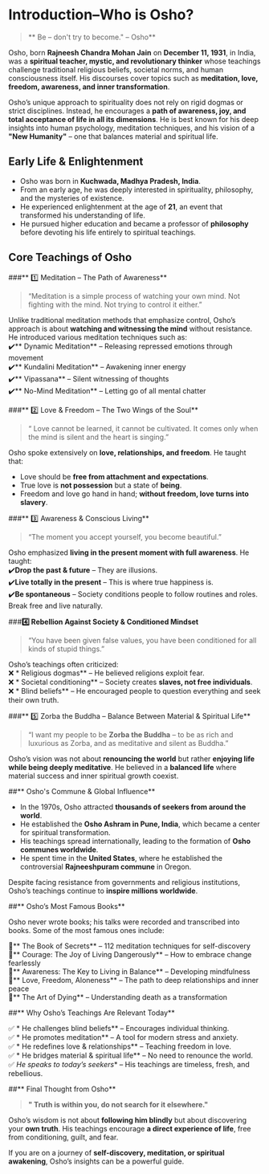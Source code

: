 # Introduction–Who is Osho?

>** Be – don't try to become." – Osho**

Osho, born **Rajneesh Chandra Mohan Jain** on **December 11, 1931**, in India, was a **spiritual teacher, mystic, and revolutionary thinker** whose teachings challenge traditional religious beliefs, societal norms, and human consciousness itself. His discourses cover topics such as **meditation, love, freedom, awareness, and inner transformation**.

Osho’s unique approach to spirituality does not rely on rigid dogmas or strict disciplines. Instead, he encourages a **path of awareness, joy, and total acceptance of life in all its dimensions**. He is best known for his deep insights into human psychology, meditation techniques, and his vision of a **"New Humanity"** – one that balances material and spiritual life.

## Early Life & Enlightenment

- Osho was born in **Kuchwada, Madhya Pradesh, India**.
- From an early age, he was deeply interested in spirituality, philosophy, and the mysteries of existence.
- He experienced enlightenment at the age of **21**, an event that transformed his understanding of life.
- He pursued higher education and became a professor of **philosophy** before devoting his life entirely to spiritual teachings.

## Core Teachings of Osho

###** 1️⃣ Meditation – The Path of Awareness**

> “Meditation is a simple process of watching your own mind. Not fighting with the mind. Not trying to control it either.”

Unlike traditional meditation methods that emphasize control, Osho’s approach is about **watching and witnessing the mind** without resistance. He introduced various meditation techniques such as:  
✔️** Dynamic Meditation** – Releasing repressed emotions through movement  
✔️** Kundalini Meditation** – Awakening inner energy  
✔️** Vipassana** – Silent witnessing of thoughts  
✔️** No-Mind Meditation** – Letting go of all mental chatter

###** 2️⃣ Love & Freedom – The Two Wings of the Soul**

>“ Love cannot be learned, it cannot be cultivated. It comes only when the mind is silent and the heart is singing.”

Osho spoke extensively on **love, relationships, and freedom**. He taught that:

- Love should be **free from attachment and expectations**.
- True love is **not possession** but a state of **being**.
- Freedom and love go hand in hand; **without freedom, love turns into slavery**.

###** 3️⃣ Awareness & Conscious Living**

> “The moment you accept yourself, you become beautiful.”

Osho emphasized **living in the present moment with full awareness**. He taught:  
✔️**Drop the past & future** – They are illusions.  
✔️**Live totally in the present** – This is where true happiness is.  
✔️**Be spontaneous** – Society conditions people to follow routines and roles. Break free and live naturally.

###**4️⃣ Rebellion Against Society & Conditioned Mindset**

> “You have been given false values, you have been conditioned for all kinds of stupid things.”

Osho’s teachings often criticized:  
❌ * Religious dogmas** – He believed religions exploit fear.  
❌ * Societal conditioning** – Society creates **slaves, not free individuals**.  
❌ * Blind beliefs** – He encouraged people to question everything and seek their own truth.

###** 5️⃣ Zorba the Buddha – Balance Between Material & Spiritual Life**

> “I want my people to be **Zorba the Buddha** – to be as rich and luxurious as Zorba, and as meditative and silent as Buddha.”

Osho’s vision was not about **renouncing the world** but rather **enjoying life while being deeply meditative**. He believed in a **balanced life** where material success and inner spiritual growth coexist.

##** Osho's Commune & Global Influence**

- In the 1970s, Osho attracted **thousands of seekers from around the world**.
- He established the **Osho Ashram in Pune, India**, which became a center for spiritual transformation.
- His teachings spread internationally, leading to the formation of **Osho communes worldwide**.
- He spent time in the **United States**, where he established the controversial **Rajneeshpuram commune** in Oregon.

Despite facing resistance from governments and religious institutions, Osho’s teachings continue to **inspire millions worldwide**.

##** Osho’s Most Famous Books**

Osho never wrote books; his talks were recorded and transcribed into books. Some of the most famous ones include:

📖** The Book of Secrets** – 112 meditation techniques for self-discovery  
📖** Courage: The Joy of Living Dangerously** – How to embrace change fearlessly  
📖** Awareness: The Key to Living in Balance** – Developing mindfulness  
📖** Love, Freedom, Aloneness** – The path to deep relationships and inner peace  
📖** The Art of Dying** – Understanding death as a transformation

##** Why Osho’s Teachings Are Relevant Today**

✅ * He challenges blind beliefs** – Encourages individual thinking.  
✅ * He promotes meditation** – A tool for modern stress and anxiety.  
✅ * He redefines love & relationships** – Teaching freedom in love.  
✅ * He bridges material & spiritual life** – No need to renounce the world.  
✅ *He speaks to today’s seekers** – His teachings are timeless, fresh, and rebellious.

##** Final Thought from Osho**

>**" Truth is within you, do not search for it elsewhere."**

Osho’s wisdom is not about **following him blindly** but about discovering your **own truth**. His teachings encourage **a direct experience of life**, free from conditioning, guilt, and fear.

If you are on a journey of **self-discovery, meditation, or spiritual awakening**, Osho’s insights can be a powerful guide.

